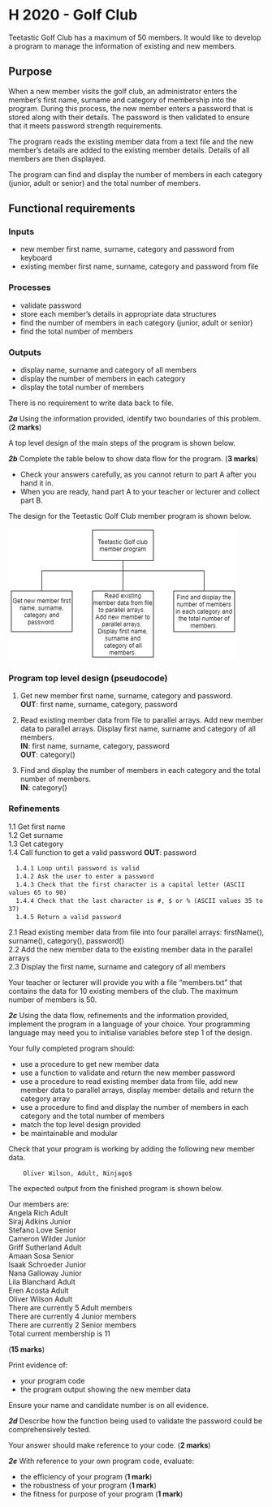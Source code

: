 # H 2020 - Golf Club

Teetastic Golf Club has a maximum of 50 members. It would like to develop a program to manage the information of existing and new members.

## Purpose
When a new member visits the golf club, an administrator enters the member’s first name, surname and category of membership into the program. During this process, the new member enters a password that is stored along with their details. The password is then validated to ensure that it meets password strength requirements.

The program reads the existing member data from a text file and the new member’s details are added to the existing member details. Details of all members are then displayed.

The program can find and display the number of members in each category (junior, adult or senior) and the total number of members.

## Functional requirements

### Inputs
* new member first name, surname, category and password from keyboard
* existing member first name, surname, category and password from file

### Processes
* validate password
* store each member’s details in appropriate data structures
* find the number of members in each category (junior, adult or senior)
* find the total number of members

### Outputs
* display name, surname and category of all members
* display the number of members in each category
* display the total number of members

There is no requirement to write data back to file.

___2a___ Using the information provided, identify two boundaries of this problem. (__2 marks__)

A top level design of the main steps of the program is shown below.

___2b___ Complete the table below to show data flow for the program. (__3 marks__)

* Check your answers carefully, as you cannot return to part A after you hand it in.
* When you are ready, hand part A to your teacher or lecturer and collect part B.

The design for the Teetastic Golf Club member program is shown below.

![Structure diagram](assets/dataflow.png)

### Program top level design (pseudocode)

1. Get new member first name, surname, category and password.  
__OUT__: first name, surname, category, password

2. Read existing member data from file to parallel arrays. Add new member data to parallel arrays. Display first name, surname and category of all members.  
__IN__: first name, surname, category, password  
__OUT__: category()

3. Find and display the number of members in
each category and the total number of members.  
__IN__: category()

### Refinements
1.1 Get first name  
1.2 Get surname  
1.3 Get category  
1.4 Call function to get a valid password __OUT__: password

      1.4.1 Loop until password is valid  
      1.4.2 Ask the user to enter a password  
      1.4.3 Check that the first character is a capital letter (ASCII values 65 to 90)  
      1.4.4 Check that the last character is #, $ or % (ASCII values 35 to 37)  
      1.4.5 Return a valid password

2.1 Read existing member data from file into four parallel arrays: firstName(), surname(), category(), password()  
2.2 Add the new member data to the existing member data in the parallel arrays  
2.3 Display the first name, surname and category of all members

Your teacher or lecturer will provide you with a file “members.txt” that contains the data for 10 existing members of the club. The maximum number of members is 50.

___2c___ Using the data flow, refinements and the information provided, implement the program in a language of your choice. Your programming language may need you to initialise variables before step 1 of the design.

Your fully completed program should:

* use a procedure to get new member data
* use a function to validate and return the new member password
* use a procedure to read existing member data from file, add new member data to parallel arrays, display member details and return the category array
* use a procedure to find and display the number of members in each category and the total number of members
* match the top level design provided
* be maintainable and modular

Check that your program is working by adding the following new member data.

        Oliver Wilson, Adult, Ninjago$

The expected output from the finished program is shown below.

Our members are:  
Angela Rich Adult  
Siraj Adkins Junior  
Stefano Love Senior  
Cameron Wilder Junior  
Griff Sutherland Adult  
Amaan Sosa Senior  
Isaak Schroeder Junior  
Nana Galloway Junior  
Lila Blanchard Adult  
Eren Acosta Adult  
Oliver Wilson Adult  
There are currently 5 Adult members  
There are currently 4 Junior members  
There are currently 2 Senior members  
Total current membership is 11

(__15 marks__)

Print evidence of:

* your program code
* the program output showing the new member data

Ensure your name and candidate number is on all evidence.

___2d___ Describe how the function being used to validate the password could be comprehensively tested.

Your answer should make reference to your code. (__2 marks__)

___2e___ With reference to your own program code, evaluate:

* the efficiency of your program (__1 mark__)
* the robustness of your program (__1 mark__)
* the fitness for purpose of your program (__1 mark__)